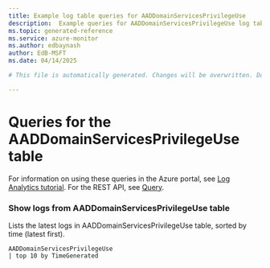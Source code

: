 ```yaml
---
title: Example log table queries for AADDomainServicesPrivilegeUse
description:  Example queries for AADDomainServicesPrivilegeUse log table
ms.topic: generated-reference
ms.service: azure-monitor
ms.author: edbaynash
author: EdB-MSFT
ms.date: 04/14/2025

# This file is automatically generated. Changes will be overwritten. Do not change this file directly. 

---
```


# Queries for the AADDomainServicesPrivilegeUse table

For information on using these queries in the Azure portal, see [Log Analytics tutorial](/azure/azure-monitor/logs/log-analytics-tutorial). For the REST API, see [Query](/azure/azure-monitor/logs/api/overview).


### Show logs from AADDomainServicesPrivilegeUse table  


Lists the latest logs in AADDomainServicesPrivilegeUse table, sorted by time (latest first).  

```query
AADDomainServicesPrivilegeUse
| top 10 by TimeGenerated
```

